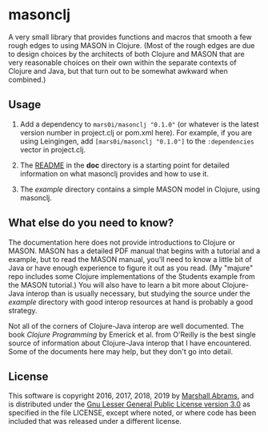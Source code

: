 masonclj
===

A very small library that provides functions and macros that smooth a
few rough edges to using MASON in Clojure.  (Most of the rough edges are
due to design choices by the architects of both Clojure and MASON that
are very reasonable choices on their own within the separate contexts of
Clojure and Java, but that turn out to be somewhat awkward when
combined.)

## Usage

1. Add a dependency to `mars0i/masonclj "0.1.0"` (or whatever is the latest
version number in project.clj or pom.xml here).  For example, if you are
using Leingingen, add `[mars0i/masonclj "0.1.0"]` to the
`:dependencies` vector in project.clj.

2. The
[README](https://github.com/mars0i/masonclj/blob/master/doc/README.md)
in the **doc** directory is a starting point for detailed information on
what masonclj provides and how to use it.

3. The *example* directory contains a simple MASON model in
Clojure, using masonclj.

## What else do you need to know?

The documentation here does not provide introductions to Clojure or
MASON.  MASON has a detailed PDF manual that begins with a tutorial and
a example, but to read the MASON manual, you'll need to know a little
bit of Java or have enough experience to figure it out as you read.  (My
"majure" repo includes some Clojure implementations of the Students
example from the MASON tutorial.) You will also have to learn a bit more
about Clojure-Java interop than is usually necessary, but studying the
source under the *example* directory with good interop resources at hand
is probably a good strategy.

Not all of the corners of Clojure-Java interop are well documented.  The
book <em>Clojure Programming</em> by Emerick et al.  from O'Reilly is
the best single source of information about Clojure-Java interop that I
have encountered.  Some of the documents here may help, but they
don't go into detail.

## License

This software is copyright 2016, 2017, 2018, 2019 by [Marshall
Abrams](http://members.logical.net/~marshall/), and is distributed under
the [Gnu Lesser General Public License version
3.0](https://www.gnu.org/licenses/lgpl.html) as specified in the file
LICENSE, except where noted, or where code has been included that was
released under a different license.
